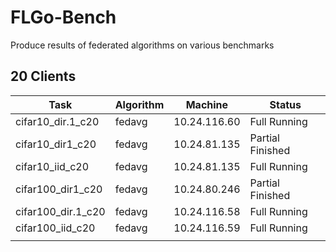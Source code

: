 # FLGo-Bench
Produce results of federated algorithms on various benchmarks

## 20 Clients

| **Task**            | **Algorithm** | **Machine**   | **Status**       |
|---------------------|---------------|---------------|------------------|
| cifar10_dir.1_c20   | fedavg        | 10.24.116.60  | Full Running     |
| cifar10_dir1_c20    | fedavg        | 10.24.81.135  | Partial Finished |
| cifar10_iid_c20     | fedavg        | 10.24.81.135  | Full Running     |
| cifar100_dir1_c20   | fedavg        | 10.24.80.246  | Partial Finished |
| cifar100_dir.1_c20  | fedavg        | 10.24.116.58  | Full Running     |
| cifar100_iid_c20    | fedavg        | 10.24.116.59  | Full Running     |
|                     |               |               |                  |